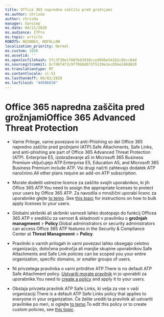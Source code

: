 ```yaml
---
title: Office 365 napredna zaščita pred grožnjami
ms.author: chrisda
author: chrisda
manager: dansimp
ms.date: 04/21/2020
ms.audience: ITPro
ms.topic: article
ROBOTS: NOINDEX, NOFOLLOW
localization_priority: Normal
ms.custom: 1036
ms.assetid: ''
ms.openlocfilehash: 5fc3f30e1f08764393dcced94be541b1c6bcc84d
ms.sourcegitcommit: bc7d6f4f3c9f7060d073f5130e1ec856e248d020
ms.translationtype: MT
ms.contentlocale: sl-SI
ms.lasthandoff: 06/02/2020
ms.locfileid: "44506610"
---
```

# <a name="office-365-advanced-threat-protection"></a><span data-ttu-id="145b6-102">Office 365 napredna zaščita pred grožnjami</span><span class="sxs-lookup"><span data-stu-id="145b6-102">Office 365 Advanced Threat Protection</span></span>

- <span data-ttu-id="145b6-103">Varne Priloge, varne povezave in anti-Phishing so del Office 365 napredno zaščito pred grožnjami (ATP).</span><span class="sxs-lookup"><span data-stu-id="145b6-103">Safe Attachments, Safe Links, and anti-phishing are part of Office 365 Advanced Threat Protection (ATP).</span></span> <span data-ttu-id="145b6-104">Enterprise E5, izobraževanje a5 in Microsoft 365 Business Premium vključujejo ATP.</span><span class="sxs-lookup"><span data-stu-id="145b6-104">Enterprise E5, Education A5, and Microsoft 365 Business Premium include ATP.</span></span> <span data-ttu-id="145b6-105">Vsi drugi načrti zahtevajo dodatek ATP naročnino.</span><span class="sxs-lookup"><span data-stu-id="145b6-105">All other plans require an add-on ATP subscription.</span></span>

- <span data-ttu-id="145b6-106">Morate dodeliti ustrezne licence za zaščito svojih uporabnikov, ki jih Office 365 ATP.</span><span class="sxs-lookup"><span data-stu-id="145b6-106">You need to assign the appropriate licenses to protect your users by Office 365 ATP.</span></span> <span data-ttu-id="145b6-107">Za navodila o množični uporabi licenc za uporabnike glejte [to temo](https://docs.microsoft.com/microsoft-365/admin/add-users/add-users) .</span><span class="sxs-lookup"><span data-stu-id="145b6-107">See [this topic](https://docs.microsoft.com/microsoft-365/admin/add-users/add-users) for instructions on how to bulk apply licenses to your users.</span></span>

- <span data-ttu-id="145b6-108">Globalni skrbniki ali skrbniki varnosti lahko dostopajo do funkcij Officea 365 ATP v središču za varnost & skladnosti v pravilniku o **grožnjah managmeent** \> **Policy**.</span><span class="sxs-lookup"><span data-stu-id="145b6-108">Global administrators or security administrators can access Office 365 ATP features in the Security & Compliance Center at **Threat Managmeent** \> **Policy**.</span></span>

- <span data-ttu-id="145b6-109">Pravilniki o varnih prilogah in varni povezavi lahko obsegajo celotno organizacijo, določena področja ali manjše skupine uporabnikov.</span><span class="sxs-lookup"><span data-stu-id="145b6-109">Safe Attachments and Safe Link policies can be scoped you your entire organization, specific domains, or smaller groups of users.</span></span>

- <span data-ttu-id="145b6-110">Ni privzetega pravilnika o varni pritrditve ATP.</span><span class="sxs-lookup"><span data-stu-id="145b6-110">There is no default ATP Safe Attachment policy.</span></span> <span data-ttu-id="145b6-111">[Ustvariti morate pravilnik](https://docs.microsoft.com/microsoft-365/security/office-365-security/set-up-atp-safe-attachments-policies) in jo uporabiti za uporabnike.</span><span class="sxs-lookup"><span data-stu-id="145b6-111">You need to [create a policy](https://docs.microsoft.com/microsoft-365/security/office-365-security/set-up-atp-safe-attachments-policies) and apply it to your users.</span></span>

- <span data-ttu-id="145b6-112">Obstaja privzeta pravilnik ATP Safe Links, ki velja za vse v vaši organizaciji.</span><span class="sxs-lookup"><span data-stu-id="145b6-112">There is a default ATP Safe Links policy that applies to everyone in your organization.</span></span> <span data-ttu-id="145b6-113">Če želite urediti ta pravilnik ali ustvariti pravilnike po meri, si oglejte [to temo](https://docs.microsoft.com/microsoft-365/security/office-365-security/set-up-atp-safe-links-policies).</span><span class="sxs-lookup"><span data-stu-id="145b6-113">To edit this policy or to create custom policies, see [this topic](https://docs.microsoft.com/microsoft-365/security/office-365-security/set-up-atp-safe-links-policies).</span></span>
